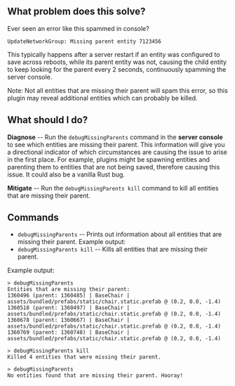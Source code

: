 ## What problem does this solve?

Ever seen an error like this spammed in console?

```
UpdateNetworkGroup: Missing parent entity 7123456
```

This typically happens after a server restart if an entity was configured to save across reboots, while its parent entity was not, causing the child entity to keep looking for the parent every 2 seconds, continuously spamming the server console.

Note: Not all entities that are missing their parent will spam this error, so this plugin may reveal additional entities which can probably be killed.

## What should I do?

**Diagnose** -- Run the `debugMissingParents` command in the **server console** to see which entities are missing their parent. This information will give you a directional indicator of which circumstances are causing the issue to arise in the first place. For example, plugins might be spawning entities and parenting them to entities that are not being saved, therefore causing this issue. It could also be a vanilla Rust bug.

**Mitigate** -- Run the `debugMissingParents kill` command to kill all entities that are missing their parent.

## Commands

- `debugMissingParents` -- Prints out information about all entities that are missing their parent.
  Example output:
- `debugMissingParents kill` -- Kills all entities that are missing their parent.

Example output:

```
> debugMissingParents
Entities that are missing their parent:
1360496 (parent: 1360485) | BaseChair | assets/bundled/prefabs/static/chair.static.prefab @ (0.2, 0.0, -1.4)
1360518 (parent: 1360497) | BaseChair | assets/bundled/prefabs/static/chair.static.prefab @ (0.2, 0.0, -1.4)
1360678 (parent: 1360667) | BaseChair | assets/bundled/prefabs/static/chair.static.prefab @ (0.2, 0.0, -1.4)
1360769 (parent: 1360748) | BaseChair | assets/bundled/prefabs/static/chair.static.prefab @ (0.2, 0.0, -1.4)
```

```
> debugMissingParents kill
Killed 4 entities that were missing their parent.
```

```
> debugMissingParents
No entities found that are missing their parent. Hooray!
```
